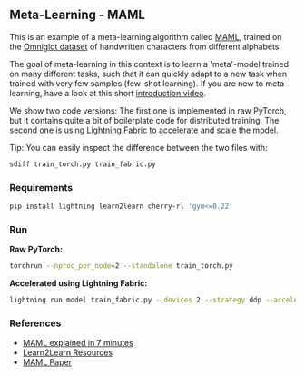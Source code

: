 ## Meta-Learning - MAML

This is an example of a meta-learning algorithm called [MAML](https://arxiv.org/abs/1703.03400), trained on the
[Omniglot dataset](https://paperswithcode.com/dataset/omniglot-1) of handwritten characters from different alphabets.

The goal of meta-learning in this context is to learn a 'meta'-model trained on many different tasks, such that it can quickly adapt to a new task when trained with very few samples (few-shot learning).
If you are new to meta-learning, have a look at this short [introduction video](https://www.youtube.com/watch?v=ItPEBdD6VMk).

We show two code versions:
The first one is implemented in raw PyTorch, but it contains quite a bit of boilerplate code for distributed training.
The second one is using [Lightning Fabric](https://lightning.ai/docs/fabric/stable) to accelerate and scale the model.

Tip: You can easily inspect the difference between the two files with:

```bash
sdiff train_torch.py train_fabric.py
```

### Requirements

```bash
pip install lightning learn2learn cherry-rl 'gym<=0.22'
```

### Run

**Raw PyTorch:**

```bash
torchrun --nproc_per_node=2 --standalone train_torch.py
```

**Accelerated using Lightning Fabric:**

```bash
lightning run model train_fabric.py --devices 2 --strategy ddp --accelerator cpu
```

### References

- [MAML explained in 7 minutes](https://www.youtube.com/watch?v=ItPEBdD6VMk)
- [Learn2Learn Resources](http://learn2learn.net/examples/vision/#maml)
- [MAML Paper](https://arxiv.org/abs/1703.03400)
